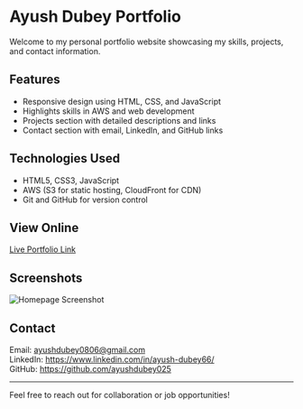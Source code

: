 # Ayush Dubey Portfolio

Welcome to my personal portfolio website showcasing my skills, projects, and contact information.

## Features
- Responsive design using HTML, CSS, and JavaScript
- Highlights skills in AWS and web development
- Projects section with detailed descriptions and links
- Contact section with email, LinkedIn, and GitHub links

## Technologies Used
- HTML5, CSS3, JavaScript
- AWS (S3 for static hosting, CloudFront for CDN)
- Git and GitHub for version control

## View Online
[Live Portfolio Link](https://your-portfolio-link.com)

## Screenshots
![Homepage Screenshot](./screenshots/homepage.png)

## Contact
Email: ayushdubey0806@gmail.com  
LinkedIn: https://www.linkedin.com/in/ayush-dubey66/  
GitHub: https://github.com/ayushdubey025

---

Feel free to reach out for collaboration or job opportunities!
